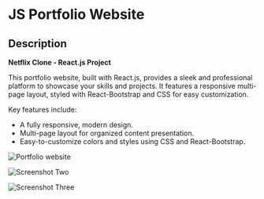 # JS Portfolio Website

## Description
**Netflix Clone - React.js Project**  

This portfolio website, built with React.js, provides a sleek and professional platform to showcase your skills and projects. It features a responsive multi-page layout, styled with React-Bootstrap and CSS for easy customization.  

Key features include:  
- A fully responsive, modern design.  
- Multi-page layout for organized content presentation.  
- Easy-to-customize colors and styles using CSS and React-Bootstrap.

![Portfolio website](../src/assets/screenshots/ss-one.png)

![Screenshot Two](../src/assets/screenshots/ss-two.png)

![Screenshot Three](../src/assets/screenshots/ss-three.png)

<div align="center">

</div>
